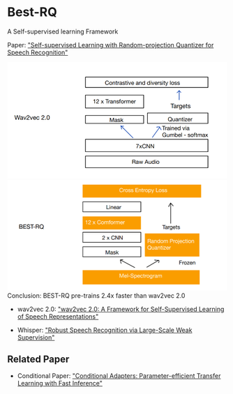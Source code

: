 # Best-RQ

A Self-supervised learning Framework

Paper: ["Self-supervised Learning with Random-projection Quantizer for Speech Recognition"](https://proceedings.mlr.press/v162/chiu22a/chiu22a.pdf)

![img.png](Wav2vec2.0.png)
![img_1.png](Best-RQ.png)
Conclusion: BEST-RQ pre-trains 2.4x faster than wav2vec 2.0

- wav2vec 2.0: ["wav2vec 2.0: A Framework for Self-Supervised Learning of Speech Representations"](https://arxiv.org/pdf/2006.11477.pdf)


- Whisper: ["Robust Speech Recognition via Large-Scale Weak Supervision"](https://proceedings.mlr.press/v202/radford23a/radford23a.pdf)

## Related Paper
- Conditional Paper: ["Conditional Adapters: Parameter-efficient Transfer Learning with Fast Inference"](https://proceedings.neurips.cc/paper_files/paper/2023/file/19d7204af519eae9993f7f72377a0ec0-Paper-Conference.pdf) 